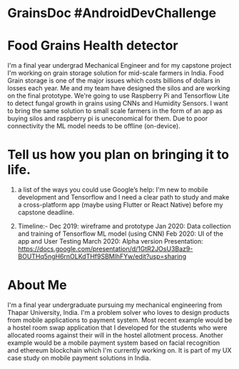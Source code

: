 # GrainsDoc \#AndroidDevChallenge

# Food Grains Health detector 
I'm a final year undergrad Mechanical Engineer and for my capstone project I'm working on grain storage solution for mid-scale farmers in India. Food Grain storage is one of the major issues which costs billions of dollars in losses each year. Me and my team have designed the silos and are working on the final prototype. We're going to use Raspberry Pi and Tensorflow Lite to detect fungal growth in grains using CNNs and Humidity Sensors. I want to bring the same solution to small scale farmers in the form of an app as buying silos and raspberry pi is uneconomical for them. Due to poor connectivity the ML model needs to be offline (on-device).


# Tell us how you plan on bringing it to life. 
1) a list of the ways you could use Google’s help: I'm new to mobile development and Tensorflow and I need a clear path to study and make a cross-platform app (maybe using Flutter or React Native) before my capstone deadline.

2) Timeline:-
 Dec 2019: wireframe and prototype
 Jan 2020: Data collection and training of Tensorflow ML model (using CNN) 
 Feb 2020: UI of the app and User Testing
 March 2020: Alpha version
 Presentation: https://docs.google.com/presentation/d/1GtR2JOsU3Baz9-BOUTHq5ngH6rnOLKdTHf9SBMlhFYw/edit?usp=sharing 

# About Me 
I'm a final year undergraduate pursuing my mechanical engineering from Thapar University, India. I'm a problem solver who loves to design products from mobile applications to payment system. Most recent example would be a hostel room swap application that I developed for the students who were allocated rooms against their will in the hostel allotment process. Another example would be a mobile payment system based on facial recognition and ethereum blockchain which I'm currently working on. It is part of my UX case study on mobile payment solutions in India.

